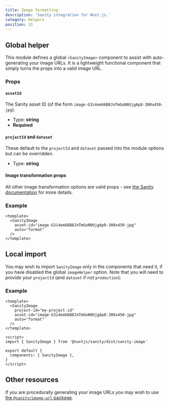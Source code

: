 ```yaml
---
title: Image formatting
description: 'Sanity integration for Nuxt.js.'
category: Helpers
position: 11
---
```


## Global helper

This module defines a global `<SanityImage>` component to assist with auto-generating your image URLs. It is a lightweight functional component that simply turns the props into a valid image URL.

### Props

#### `assetId`

The Sanity asset ID (of the form `image-G3i4emG6B8JnTmGoN0UjgAp8-300x450-jpg`).

- Type: **string**
- **Required**

#### `projectId` and `dataset`

These default to the `projectId` and `dataset` passed into the module options but can be overridden.

- Type: **string**

#### Image transformation props

All other image transformation options are valid props - see [the Sanity documentation](https://www.sanity.io/docs/image-urls) for more details.

### Example

```vue
<template>
  <SanityImage
    asset-id="image-G3i4emG6B8JnTmGoN0UjgAp8-300x450-jpg"
    auto="format"
  />
</template>
```

## Local import

You may wish to import `SanityImage` only in the components that need it, if you have disabled the global `imageHelper` option. Note that you will need to provide your `projectId` (and `dataset` if not `production`):

### Example

```vue
<template>
  <SanityImage
    project-id="my-project-id"
    asset-id="image-G3i4emG6B8JnTmGoN0UjgAp8-300x450-jpg"
    auto="format"
  />
</template>

<script>
import { SanityImage } from '@nuxtjs/sanity/dist/sanity-image'

export default {
  components: { SanityImage },
}
</script>
```

## Other resources

If you are procedurally generating your image URLs you may wish to use [the `@sanity/image-url` package](https://github.com/sanity-io/image-url).
